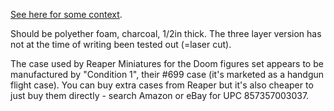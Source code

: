 [See here for some context](https://www.doomworld.com/forum/topic/66283-improving-the-reaper-miniatures-boxed-sets/).

Should be polyether foam, charcoal, 1/2in thick. The three layer version has
not at the time of writing been tested out (=laser cut).

The case used by Reaper Miniatures for the Doom figures set appears to be
manufactured by "Condition 1", their #699 case (it's marketed as a handgun
flight case). You can buy extra cases from Reaper but it's also cheaper to
just buy them directly - search Amazon or eBay for UPC 857357003037.

